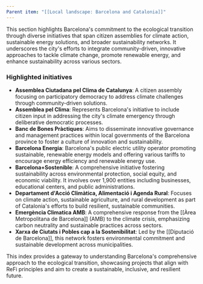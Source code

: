 ```yaml
---
Parent item: "[[Local landscape: Barcelona and Catalonia]]"
---
```

This section highlights Barcelona's commitment to the ecological transition through diverse initiatives that span citizen assemblies for climate action, sustainable energy solutions, and broader sustainability networks. It underscores the city's efforts to integrate community-driven, innovative approaches to tackle climate change, promote renewable energy, and enhance sustainability across various sectors.

### Highlighted initiatives

- **Assemblea Ciutadana pel Clima de Catalunya**: A citizen assembly focusing on participatory democracy to address climate challenges through community-driven solutions.
- **Assemblea pel Clima**: Represents Barcelona's initiative to include citizen input in addressing the city's climate emergency through deliberative democratic processes.
- **Banc de Bones Pràctiques**: Aims to disseminate innovative governance and management practices within local governments of the Barcelona province to foster a culture of innovation and sustainability.
- **Barcelona Energia**: Barcelona's public electric utility operator promoting sustainable, renewable energy models and offering various tariffs to encourage energy efficiency and renewable energy use.
- **Barcelona+Sostenible**: A comprehensive initiative fostering sustainability across environmental protection, social equity, and economic viability. It involves over 1,900 entities including businesses, educational centers, and public administrations.
- **Departament d'Acció Climàtica, Alimentació i Agenda Rural**: Focuses on climate action, sustainable agriculture, and rural development as part of Catalonia's efforts to build resilient, sustainable communities.
- **Emergència Climatica AMB**: A comprehensive response from the [[Àrea Metropolitana de Barcelona]] (AMB) to the climate crisis, emphasizing carbon neutrality and sustainable practices across sectors.
- **Xarxa de Ciutats i Pobles cap a la Sostenibilitat**: Led by the [[Diputació de Barcelona]], this network fosters environmental commitment and sustainable development across municipalities.

This index provides a gateway to understanding Barcelona's comprehensive approach to the ecological transition, showcasing projects that align with ReFi principles and aim to create a sustainable, inclusive, and resilient future.